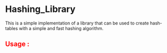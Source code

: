 # Hashing_Library
This is a simple implementation of a library that can be used to create hash-tables with a simple and fast hashing algorithm.
<h2><span style="color: red;">Usage : </span></h2>
